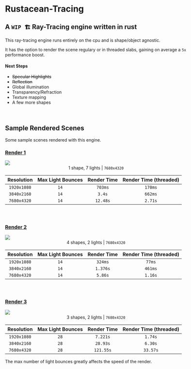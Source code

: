 # Rustacean-Tracing

## A `WIP 🏗️` Ray-Tracing engine written in rust

<div style="width:600px; margin-bottom: 4rem">
This ray-tracing engine runs entirely on the cpu and is shape/object agnostic.

It has the option to render the scene regulary or in threaded slabs, gaining on average a `5x` performance boost.

#### Next Steps

- ~~Specular Highlights~~
- ~~Reflection~~
- Global illumination
- Transparency/Refraction
- Texture mapping
- A few more shapes

</div>

## Sample Rendered Scenes

Some sample scenes rendered with this engine.

### [Render 1]("./samples/sample_2.png")

<div style="width:600px; margin-bottom: 4rem">

<a href="./samples/sample_2.png">
    <img src="./samples/sample_2.png" >
</a>
   
<div style="text-align: center; font-size: 14px; margin-bottom: 1rem">
    1 shape, 7 lights | <code>7680x4320</code>
</div>

| Resolution  | Max Light Bounces | Render Time | Render Time (threaded) |
| :---------: | :---------------: | :---------: | :--------------------: |
| `1920x1080` |       `14`        |   `703ms`   |        `170ms`         |
| `3840x2160` |       `14`        |   `3.4s`    |        `662ms`         |
| `7680x4320` |       `14`        |  `12.48s`   |        `2.71s`         |

</div>

### [Render 2]("./samples/sample_1.png")

<div style="width:600px; margin-bottom: 4rem">

<a href="./samples/sample_1.png">
    <img src="./samples/sample_1.png" >
</a>
   
<div style="text-align: center; font-size: 14px; margin-bottom: 1rem">
    4 shapes, 2 lights | <code>7680x4320</code>
</div>

| Resolution  | Max Light Bounces | Render Time | Render Time (threaded) |
| :---------: | :---------------: | :---------: | :--------------------: |
| `1920x1080` |       `14`        |   `324ms`   |         `77ms`         |
| `3840x2160` |       `14`        |  `1.376s`   |        `461ms`         |
| `7680x4320` |       `14`        |   `5.86s`   |        `1.16s`         |

</div>

### [Render 3]("./samples/sample_3.png")

<div style="width:600px; margin-bottom: 4rem">

<a href="./samples/sample_3.png">
    <img src="./samples/sample_3.png" >
</a>
   
<div style="text-align: center; font-size: 14px; margin-bottom: 1rem">
    3 shapes, 2 lights | <code>7680x4320</code>
</div>

| Resolution  | Max Light Bounces | Render Time | Render Time (threaded) |
| :---------: | :---------------: | :---------: | :--------------------: |
| `1920x1080` |       `28`        |  `7.221s`   |        `1.74s`         |
| `3840x2160` |       `28`        |  `28.93s`   |        `6.30s`         |
| `7680x4320` |       `28`        |  `121.55s`  |        `33.57s`        |

The max number of light bounces greatly affects the speed of the render.

</div>
